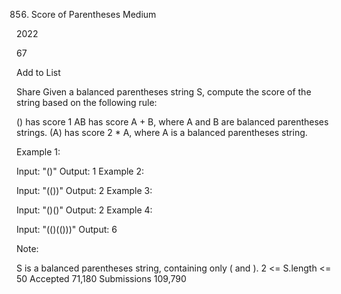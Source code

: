 856. Score of Parentheses
Medium

2022

67

Add to List

Share
Given a balanced parentheses string S, compute the score of the string based on the following rule:

() has score 1
AB has score A + B, where A and B are balanced parentheses strings.
(A) has score 2 * A, where A is a balanced parentheses string.


Example 1:

Input: "()"
Output: 1
Example 2:

Input: "(())"
Output: 2
Example 3:

Input: "()()"
Output: 2
Example 4:

Input: "(()(()))"
Output: 6


Note:

S is a balanced parentheses string, containing only ( and ).
2 <= S.length <= 50
Accepted
71,180
Submissions
109,790
